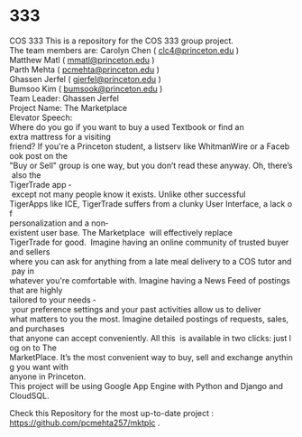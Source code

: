 333
===

COS 333
This is a repository for the COS 333 group project. <br>
The team members are: Carolyn Chen ( clc4@princeton.edu )  <br>
                      Matthew Matl ( mmatl@princeton.edu ) <br>
                      Parth Mehta ( pcmehta@princeton.edu ) <br>
                      Ghassen Jerfel ( gjerfel@princeton.edu )  <br>
                      Bumsoo Kim ( bumsook@princeton.edu )  <br>
Team Leader: Ghassen Jerfel <br>
Project Name: The Marketplace <br>
Elevator Speech: <br>
Where do you go if you want to buy a used Textbook or find an extra mattress for a visiting<br> friend? If you're a Princeton student, a listserv like WhitmanWire or a Facebook post on the <br>
"Buy or Sell" group is one way, but you don’t read these anyway. Oh, there’s also the <br>
TigerTrade app ­­ except not many people know it exists. Unlike other successful <br>
TigerApps like ICE, TigerTrade suffers from a clunky User Interface, a lack of <br>
personalization and a non­existent user base. The Marketplace  will effectively replace <br>
TigerTrade for good.  Imagine having an online community of trusted buyer and sellers <br>
where you can ask for anything from a late meal delivery to a COS tutor and pay in <br>
whatever you're comfortable with. Imagine having a News Feed of postings that are highly <br>
tailored to your needs ­ your preference settings and your past activities allow us to deliver <br>
what matters to you the most. Imagine detailed postings of requests, sales, and purchases <br>
that anyone can accept conveniently. All this  is available in two clicks: just log on to The <br>
MarketPlace. It’s the most convenient way to buy, sell and exchange anything you want with <br>
anyone in Princeton. <br>
This project will be using Google App Engine with Python and Django and CloudSQL. <br>

Check this Repository for the most up-to-date project : https://github.com/pcmehta257/mktplc . 



